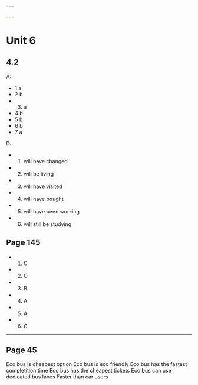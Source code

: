 ```yaml
---

---
```

# Unit 6

## 4.2
A:
- 1 a
- 2 b
- 3. a
- 4 b
- 5 b
- 6 b
- 7 a


D:
- 1. will have changed 
- 2. will be living
- 3. will have visited
- 4. will have bought
- 5. will have been working
- 6. will still be studying

## Page 145
- 1. C
- 2. C
- 3. B
- 4. A
- 5. A
- 6. C

---


## Page 45

Eco bus is cheapest option
Eco bus is eco friendly 
Eco bus has the fastest completition time
Eco bus has the cheapest tickets
Eco bus can use dedicated bus lanes
Faster than car users
